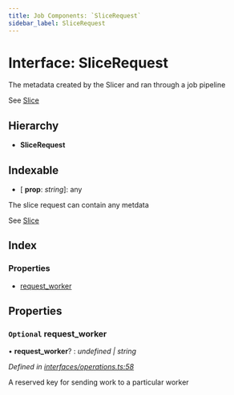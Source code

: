 ```yaml
---
title: Job Components: `SliceRequest`
sidebar_label: SliceRequest
---
```


# Interface: SliceRequest

The metadata created by the Slicer and ran through a job pipeline

See [Slice](slice.md)

## Hierarchy

* **SliceRequest**

## Indexable

* \[ **prop**: *string*\]: any

The slice request can contain any metdata

See [Slice](slice.md)

## Index

### Properties

* [request_worker](slicerequest.md#optional-request_worker)

## Properties

### `Optional` request_worker

• **request_worker**? : *undefined | string*

*Defined in [interfaces/operations.ts:58](https://github.com/terascope/teraslice/blob/d2d877b60/packages/job-components/src/interfaces/operations.ts#L58)*

A reserved key for sending work to a particular worker
